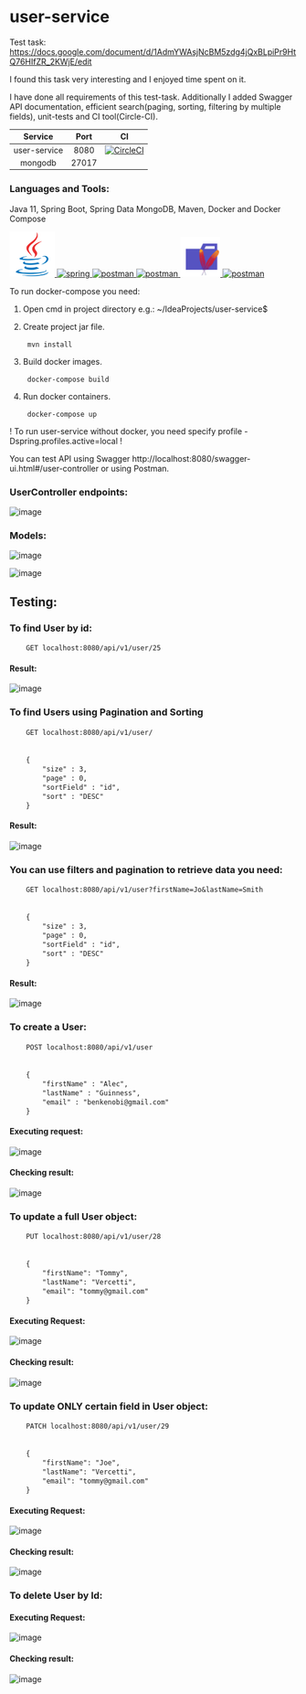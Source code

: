 # user-service

Test task:
https://docs.google.com/document/d/1AdmYWAsjNcBM5zdg4jQxBLpiPr9HtQ76HIfZR_2KWjE/edit

I found this task very interesting and I enjoyed time spent on it.

I have done all requirements of this test-task. Additionally I added Swagger API documentation, efficient search(paging, sorting, filtering by multiple fields), unit-tests and CI tool(Circle-CI).

| Service | Port  |  CI  |
| :---:   | :---: | :---:   |
| user-service | 8080   | [![CircleCI](https://dl.circleci.com/status-badge/img/gh/Artemiy7/user-service/tree/main.svg?style=svg)](https://dl.circleci.com/status-badge/redirect/gh/Artemiy7/user-service/tree/main)  |
| mongodb | 27017   |  |


<h3 align="left">Languages and Tools: </h3>

Java 11, Spring Boot, Spring Data MongoDB, Maven, Docker and Docker Compose

<p align="left"> <a href="https://www.java.com" target="_blank" rel="noreferrer"> <img src="https://raw.githubusercontent.com/devicons/devicon/master/icons/java/java-original.svg" alt="java" width="79" height="79"/> </a> 
<a href="https://spring.io/" target="_blank" rel="noreferrer"> <img src="https://www.vectorlogo.zone/logos/springio/springio-icon.svg" alt="spring" width="70" height="70"/> </a>
<a href="https://postman.com" target="_blank" rel="noreferrer"> <img src="https://www.vectorlogo.zone/logos/mongodb/mongodb-icon.svg" alt="postman" width="70" height="70"/> </a> 
<a href="https://postman.com" target="_blank" rel="noreferrer"> <img src="https://www.vectorlogo.zone/logos/docker/docker-icon.svg" alt="postman" width="70" height="70"/> </a> 
<a href="https://postman.com" target="_blank" rel="noreferrer"> <img src="https://github.com/vscode-icons/vscode-icons/blob/master/icons/folder_type_maven.svg" alt="postman" width="70" height="70"/> </a> 
<a href="https://postman.com" target="_blank" rel="noreferrer"> <img src="https://upload.vectorlogo.zone/logos/mockito/images/36c60459-46b2-46dd-87b7-5ed157df95d4.svg" alt="postman" width="110" height="70"/> </a>  



To run docker-compose you need:
1) Open cmd in project directory e.g.: ~/IdeaProjects/user-service$
2) Create project jar file.



        mvn install


  
4) Build docker images.



        docker-compose build



5) Run docker containers.



        docker-compose up
       
        

!   To run user-service without docker, you need specify profile -Dspring.profiles.active=local   !



You can test API using Swagger http://localhost:8080/swagger-ui.html#/user-controller  or using Postman.





<h3 align="left">UserController endpoints:</h3>



![image](https://github.com/Artemiy7/user-service/assets/83453822/d7d51129-e31d-44ce-966f-b7214a90586b)





<h3 align="left">Models:</h3>



![image](https://github.com/Artemiy7/user-service/assets/83453822/1e56737f-e1f6-46de-b85b-048b6406f5b5)


![image](https://github.com/Artemiy7/user-service/assets/83453822/616e14d9-3e4e-4e09-b6a1-c505396f20f8)





<h2 align="left">Testing:</h2>





<h3 align="left">To find User by id:</h3>



        GET localhost:8080/api/v1/user/25





<h4 align="left">Result:</h4>



![image](https://github.com/Artemiy7/user-service/assets/83453822/e8334834-bf1e-49ab-9f33-5acd42822ac6)





<h3 align="left">To find Users using Pagination and Sorting</h3>



        GET localhost:8080/api/v1/user/


        {
            "size" : 3,
            "page" : 0,
            "sortField" : "id",
            "sort" : "DESC"
        }
        




<h4 align="left">Result:</h4>



![image](https://github.com/Artemiy7/user-service/assets/83453822/dd00298a-bb0c-4804-ad24-f3b91a25b1ba)





<h3 align="left">You can use filters and pagination to retrieve data you need:</h3>



        GET localhost:8080/api/v1/user?firstName=Jo&lastName=Smith
        
        
        {
            "size" : 3,
            "page" : 0,
            "sortField" : "id",
            "sort" : "DESC"
        }





<h4 align="left">Result:</h4>



![image](https://github.com/Artemiy7/user-service/assets/83453822/042b0fdc-f227-40ea-bf38-2404c5bba7db)





<h3 align="left">To create a User:</h3>



        POST localhost:8080/api/v1/user

        
        {
            "firstName" : "Alec",
            "lastName" : "Guinness",
            "email" : "benkenobi@gmail.com"
        }






<h4 align="left">Executing request:</h4>


  
![image](https://github.com/Artemiy7/user-service/assets/83453822/fa723fcb-1d0f-4327-a451-4eef7341ea68)





<h4 align="left">Checking result:</h4>



![image](https://github.com/Artemiy7/user-service/assets/83453822/2744afe8-3148-43d3-98ce-a26b8a7a5a60)




<h3 align="left">To update a full User object:</h3>



        PUT localhost:8080/api/v1/user/28
        
        
        {
            "firstName": "Tommy",
            "lastName": "Vercetti",
            "email": "tommy@gmail.com"        
        }
        


<h4 align="left">Executing Request:</h4>



![image](https://github.com/Artemiy7/user-service/assets/83453822/0d661149-2565-41df-b359-5316fee54991)





<h4 align="left">Checking result:</h4>



![image](https://github.com/Artemiy7/user-service/assets/83453822/4efa279a-1cef-42fa-92db-5695be0e41a8)




<h3 align="left">To update ONLY certain field in User object:</h3>



        PATCH localhost:8080/api/v1/user/29
        
        
        {
            "firstName": "Joe",
            "lastName": "Vercetti",
            "email": "tommy@gmail.com"        
        }





<h4 align="left">Executing Request:</h4>



![image](https://github.com/Artemiy7/user-service/assets/83453822/05680214-9c47-46f4-976e-92dc3e8db798)





<h4 align="left">Checking result:</h4>



![image](https://github.com/Artemiy7/user-service/assets/83453822/eeca95e3-5216-4c69-a3b6-b4eee5012e69)





<h3 align="left">To delete User by Id:</h3>





<h4 align="left">Executing Request:</h4>



![image](https://github.com/Artemiy7/user-service/assets/83453822/9f7d7671-bfad-426d-881c-885acbdd1f84)






<h4 align="left">Checking result:</h4>



![image](https://github.com/Artemiy7/user-service/assets/83453822/ae9a5192-5fb3-4f00-af10-8d504945be83)








  


